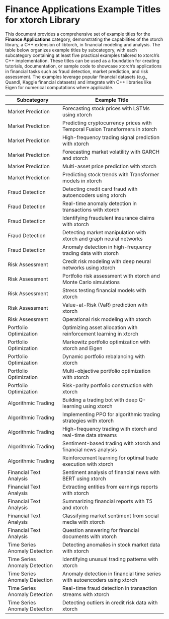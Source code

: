 # Finance Applications Example Titles for xtorch Library

This document provides a comprehensive set of example titles for the **Finance Applications** category, demonstrating the capabilities of the xtorch library, a C++ extension of libtorch, in financial modeling and analysis. The table below organizes example titles by subcategory, with each subcategory containing at least five practical examples tailored to xtorch’s C++ implementation. These titles can be used as a foundation for creating tutorials, documentation, or sample code to showcase xtorch’s applications in financial tasks such as fraud detection, market prediction, and risk assessment. The examples leverage popular financial datasets (e.g., Quandl, Kaggle financial datasets) and integrate with C++ libraries like Eigen for numerical computations where applicable.

| **Subcategory**                     | **Example Title**                                                                 |
|-------------------------------------|-----------------------------------------------------------------------------------|
| Market Prediction                   | Forecasting stock prices with LSTMs using xtorch                                  |
| Market Prediction                   | Predicting cryptocurrency prices with Temporal Fusion Transformers in xtorch       |
| Market Prediction                   | High-frequency trading signal prediction with xtorch                              |
| Market Prediction                   | Forecasting market volatility with GARCH and xtorch                               |
| Market Prediction                   | Multi-asset price prediction with xtorch                                         |
| Market Prediction                   | Predicting stock trends with Transformer models in xtorch                         |
| Fraud Detection                     | Detecting credit card fraud with autoencoders using xtorch                        |
| Fraud Detection                     | Real-time anomaly detection in transactions with xtorch                           |
| Fraud Detection                     | Identifying fraudulent insurance claims with xtorch                               |
| Fraud Detection                     | Detecting market manipulation with xtorch and graph neural networks               |
| Fraud Detection                     | Anomaly detection in high-frequency trading data with xtorch                      |
| Risk Assessment                     | Credit risk modeling with deep neural networks using xtorch                       |
| Risk Assessment                     | Portfolio risk assessment with xtorch and Monte Carlo simulations                 |
| Risk Assessment                     | Stress testing financial models with xtorch                                      |
| Risk Assessment                     | Value-at-Risk (VaR) prediction with xtorch                                        |
| Risk Assessment                     | Operational risk modeling with xtorch                                             |
| Portfolio Optimization              | Optimizing asset allocation with reinforcement learning in xtorch                 |
| Portfolio Optimization              | Markowitz portfolio optimization with xtorch and Eigen                           |
| Portfolio Optimization              | Dynamic portfolio rebalancing with xtorch                                         |
| Portfolio Optimization              | Multi-objective portfolio optimization with xtorch                                |
| Portfolio Optimization              | Risk-parity portfolio construction with xtorch                                    |
| Algorithmic Trading                 | Building a trading bot with deep Q-learning using xtorch                          |
| Algorithmic Trading                 | Implementing PPO for algorithmic trading strategies with xtorch                   |
| Algorithmic Trading                 | High-frequency trading with xtorch and real-time data streams                    |
| Algorithmic Trading                 | Sentiment-based trading with xtorch and financial news analysis                  |
| Algorithmic Trading                 | Reinforcement learning for optimal trade execution with xtorch                    |
| Financial Text Analysis             | Sentiment analysis of financial news with BERT using xtorch                       |
| Financial Text Analysis             | Extracting entities from earnings reports with xtorch                             |
| Financial Text Analysis             | Summarizing financial reports with T5 and xtorch                                  |
| Financial Text Analysis             | Classifying market sentiment from social media with xtorch                        |
| Financial Text Analysis             | Question answering for financial documents with xtorch                            |
| Time Series Anomaly Detection       | Detecting anomalies in stock market data with xtorch                              |
| Time Series Anomaly Detection       | Identifying unusual trading patterns with xtorch                                  |
| Time Series Anomaly Detection       | Anomaly detection in financial time series with autoencoders using xtorch         |
| Time Series Anomaly Detection       | Real-time fraud detection in transaction streams with xtorch                      |
| Time Series Anomaly Detection       | Detecting outliers in credit risk data with xtorch                                |